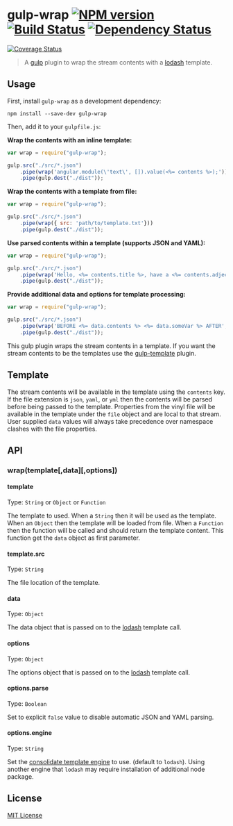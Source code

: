 # gulp-wrap [![NPM version][npm-image]][npm-url] [![Build Status][travis-image]][travis-url] [![Dependency Status][depstat-image]][depstat-url]
[![Coverage Status](https://img.shields.io/coveralls/adamayres/gulp-wrap.svg?style=flat)](https://coveralls.io/r/adamayres/gulp-wrap)

> A [gulp](https://github.com/gulpjs/gulp) plugin to wrap the stream contents with a [lodash](http://lodash.com/docs#template) template.

## Usage

First, install `gulp-wrap` as a development dependency:

```shell
npm install --save-dev gulp-wrap
```

Then, add it to your `gulpfile.js`:

**Wrap the contents with an inline template:**

```javascript
var wrap = require("gulp-wrap");

gulp.src("./src/*.json")
    .pipe(wrap('angular.module(\'text\', []).value(<%= contents %>);'))
    .pipe(gulp.dest("./dist"));
```

**Wrap the contents with a template from file:**

```javascript
var wrap = require("gulp-wrap");

gulp.src("./src/*.json")
    .pipe(wrap({ src: 'path/to/template.txt'}))
    .pipe(gulp.dest("./dist"));
```

**Use parsed contents within a template (supports JSON and YAML):**

```javascript
var wrap = require("gulp-wrap");

gulp.src("./src/*.json")
    .pipe(wrap('Hello, <%= contents.title %>, have a <%= contents.adjective %> day.'))
    .pipe(gulp.dest("./dist"));
```

**Provide additional data and options for template processing:**

```javascript
var wrap = require("gulp-wrap");

gulp.src("./src/*.json")
    .pipe(wrap('BEFORE <%= data.contents %> <%= data.someVar %> AFTER', { someVar: 'someVal'}, { variable: 'data' }))
    .pipe(gulp.dest("./dist"));
```

This gulp plugin wraps the stream contents in a template. If you want the stream contents to be the templates use the [gulp-template](https://github.com/sindresorhus/gulp-template) plugin.

## Template

The stream contents will be available in the template using the `contents` key. If the file extension is `json`, `yaml`, or `yml` then the contents will be parsed before being passed to the template. Properties from the vinyl file will be available in the template under the `file` object and are local to that stream. User supplied `data` values will always take precedence over namespace clashes with the file properties.

## API

### wrap(template\[,data\]\[,options\])

#### template
Type: `String` or `Object` or `Function`

The template to used. When a `String` then it will be used as the template. When an `Object` then the template will be loaded from file. When a `Function` then the function will be called and should return the template content. This function get the `data` object as first parameter.

#### template.src
Type: `String`

The file location of the template.

#### data
Type: `Object`

The data object that is passed on to the [lodash](http://lodash.com/docs#template) template call.

#### options
Type: `Object`

The options object that is passed on to the [lodash](http://lodash.com/docs#template) template call.

#### options.parse
Type: `Boolean`

Set to explicit `false` value to disable automatic JSON and YAML parsing.

#### options.engine
Type: `String`

Set the [consolidate template engine](https://www.npmjs.com/package/consolidate) to use. (default to `lodash`).
Using another engine that `lodash` may require installation of additional node package.

## License

[MIT License](http://en.wikipedia.org/wiki/MIT_License)

[npm-url]: https://npmjs.org/package/gulp-wrap
[npm-image]: https://badge.fury.io/js/gulp-wrap.png

[travis-url]: http://travis-ci.org/adamayres/gulp-wrap
[travis-image]: https://secure.travis-ci.org/adamayres/gulp-wrap.png?branch=master

[depstat-url]: https://david-dm.org/adamayres/gulp-wrap
[depstat-image]: https://david-dm.org/adamayres/gulp-wrap.png
